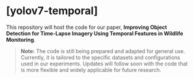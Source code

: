 # [yolov7-temporal]

This repository will host the code for our paper, **Improving Object Detection for Time-Lapse Imagery Using Temporal Features in Wildlife Monitoring**.

> **Note:** The code is still being prepared and adapted for general use. Currently, it is tailored to the specific datasets and configurations used in our experiments. Updates will follow soon with the code that is more flexible and widely applicable for future research.
